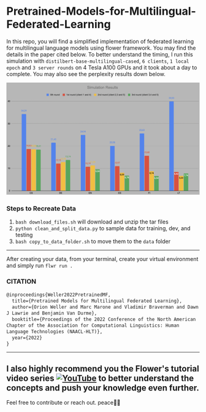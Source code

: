 # Pretrained-Models-for-Multilingual-Federated-Learning
In this repo, you will find a simplified implementation of federated learning for multilingual language models using flower framework. You may find the details in the paper cited below.
To better understand the timing, I run this simulation with `distilbert-base-multilingual-cased`, `6 clients`, `1 local epoch` and `3 server rounds` on 4 Tesla A100 GPUs and it took about a day to complete. You may also see the perplexity results down below.

![](visuals/results.png)

### Steps to Recreate Data
1. `bash download_files.sh` will download and unzip the tar files
2. `python clean_and_split_data.py` to sample data for training, dev, and testing
3. `bash copy_to_data_folder.sh` to move them to the `data` folder
---
After creating your data, from your terminal, create your virtual environment and simply run `flwr run .`

### CITATION
```
@inproceedings{Weller2022PretrainedMF,
  title={Pretrained Models for Multilingual Federated Learning},
  author={Orion Weller and Marc Marone and Vladimir Braverman and Dawn J Lawrie and Benjamin Van Durme},
  booktitle={Proceedings of the 2022 Conference of the North American Chapter of the Association for Computational Linguistics: Human Language Technologies (NAACL-HLT)},
  year={2022}
}
```
---
I also highly recommend you the Flower's tutorial video series
[![YouTube](https://img.shields.io/badge/YouTube-Watch%20Video-red?logo=youtube)](https://youtube.com/playlist?list=PLNG4feLHqCWkdlSrEL2xbCtGa6QBxlUZb&si=IVbQyoJG4s7ovPuV)
to better understand the concepts and push your knowledge even further.
---
Feel free to contribute or reach out. peace✌🏼
